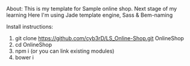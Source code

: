 About:
This is my template for Sample online shop.
Next stage of my learning
Here I'm using Jade template engine, Sass & Bem-naming

Install instructions:

1. git clone https://github.com/cyb3rD/LS_Online-Shop.git OnlineShop
2. cd OnlineShop
3. npm i (or you can link existing modules)
4. bower i